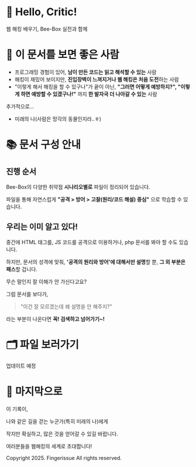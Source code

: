 # 👋 Hello, Critic!

웹 해킹 배우기, Bee-Box 실전과 함께

# 🏹 이 문서를 보면 좋은 사람

- 프로그래밍 경험이 있어, **남이 만든 코드는 읽고 해석할 수 있는** 사람
- 해킹이 재밌어 보이지만, **진입장벽이 느껴지거나 웹 해킹은 처음 도전**하는 사람
- "이렇게 해서 해킹을 할 수 있구나"가 끝이 아닌, **"그러면 어떻게 예방하지?", "이렇게 하면 예방할 수 있겠구나!"** 까지 **한 발자국 더 나아갈 수 있는** 사람

추가적으로...
- 미래의 나(사람은 망각의 동물인지라..ㅎ)

# 📚 문서 구성 안내

## 진행 순서
Bee-Box의 다양한 취약점 **시나리오별로** 파일이 정리되어 있습니다.

파일을 통해 자연스럽게 **"공격 > 방어 > 고찰(원리/코드 해설) 중심"** 으로 학습할 수 있습니다.

## 우리는 이미 알고 있다!
중간에 HTML 태그를, JS 코드를 공격으로 이용하거나, php 문서를 봐야 할 수도 있습니다.

하지만, 문서의 성격에 맞춰, **'공격의 원리와 방어'에 대해서만 설명**할 뿐, **그 외 부분은 패스**할 겁니다.

무슨 말인지 잘 이해가 안 가신다고요?

그럼 문서를 보다가,

> "이건 잘 모르겠는데 왜 설명을 안 해주지?"

라는 부분이 나온다면 **꼭! 검색하고 넘어가기~!**

# 🗂️ 파일 보러가기

업데이트 예정

# 🎉 마지막으로

이 기록이,

나와 같은 길을 걷는 누군가(특히 미래의 나)에게

작지만 확실하고, 많은 것을 얻어갈 수 있길 바랍니다.

여러분들을 웹해킹의 세계로 초대합니다!

Copyright 2025. Fingerissue All rights reserved.

